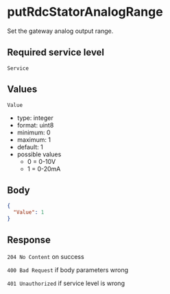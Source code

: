 # putRdcStatorAnalogRange

Set the gateway analog output range.

## Required service level

`Service`

## Values

`Value`

- type: integer
- format: uint8
- minimum: 0
- maximum: 1
- default: 1
- possible values
  - 0 = 0-10V
  - 1 = 0-20mA

## Body

```json
{
  "Value": 1
}
```

## Response

`204 No Content` on success

`400 Bad Request` if body parameters wrong

`401 Unauthorized` if service level is wrong
